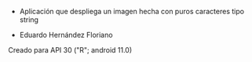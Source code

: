 * Aplicación que despliega un imagen hecha con puros caracteres tipo string 
- Eduardo Hernández Floriano

Creado para API 30 ("R"; android 11.0)
